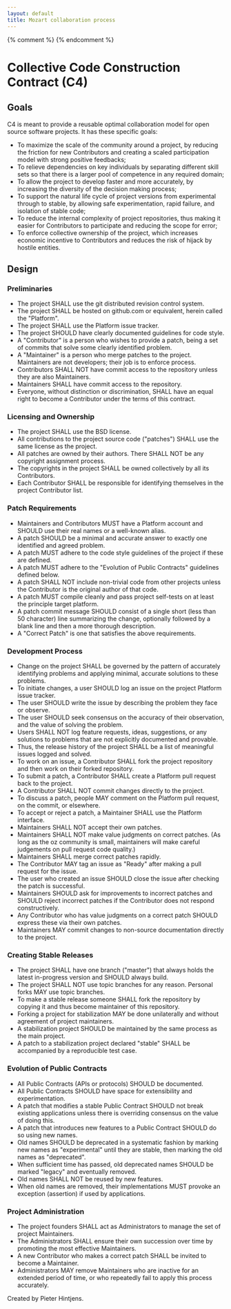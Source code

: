 ```yaml
---
layout: default
title: Mozart collaboration process
---
```


{% comment %} <!-- markdown formatted, see http://daringfireball.net/projects/markdown/basics --> {% endcomment %}

# Collective Code Construction Contract (C4)

## Goals

C4 is meant to provide a reusable optimal collaboration model for open source software projects. It has these specific goals:

* To maximize the scale of the community around a project, by reducing the friction for new Contributors and creating a scaled participation model with strong positive feedbacks;
* To relieve dependencies on key individuals by separating different skill sets so that there is a larger pool of competence in any required domain;
* To allow the project to develop faster and more accurately, by increasing the diversity of the decision making process;
* To support the natural life cycle of project versions from experimental through to stable, by allowing safe experimentation, rapid failure, and isolation of stable code;
* To reduce the internal complexity of project repositories, thus making it easier for Contributors to participate and reducing the scope for error;
* To enforce collective ownership of the project, which increases economic incentive to Contributors and reduces the risk of hijack by hostile entities.

## Design
### Preliminaries

* The project SHALL use the git distributed revision control system.
* The project SHALL be hosted on github.com or equivalent, herein called the "Platform".
* The project SHALL use the Platform issue tracker.
* The project SHOULD have clearly documented guidelines for code style.
* A "Contributor" is a person who wishes to provide a patch, being a set of commits that solve some clearly identified problem.
* A "Maintainer" is a person who merge patches to the project. Maintainers are not developers; their job is to enforce process.
* Contributors SHALL NOT have commit access to the repository unless they are also Maintainers.
* Maintainers SHALL have commit access to the repository.
* Everyone, without distinction or discrimination, SHALL have an equal right to become a Contributor under the terms of this contract.

### Licensing and Ownership

* The project SHALL use the BSD license.
* All contributions to the project source code ("patches") SHALL use the same license as the project.
* All patches are owned by their authors. There SHALL NOT be any copyright assignment process.
* The copyrights in the project SHALL be owned collectively by all its Contributors.
* Each Contributor SHALL be responsible for identifying themselves in the project Contributor list.

### Patch Requirements

* Maintainers and Contributors MUST have a Platform account and SHOULD use their real names or a well-known alias.
* A patch SHOULD be a minimal and accurate answer to exactly one identified and agreed problem.
* A patch MUST adhere to the code style guidelines of the project if these are defined.
* A patch MUST adhere to the "Evolution of Public Contracts" guidelines defined below.
* A patch SHALL NOT include non-trivial code from other projects unless the Contributor is the original author of that code.
* A patch MUST compile cleanly and pass project self-tests on at least the principle target platform.
* A patch commit message SHOULD consist of a single short (less than 50 character) line summarizing the change, optionally followed by a blank line and then a more thorough description.
* A "Correct Patch" is one that satisfies the above requirements.

### Development Process

* Change on the project SHALL be governed by the pattern of accurately identifying problems and applying minimal, accurate solutions to these problems.
* To initiate changes, a user SHOULD log an issue on the project Platform issue tracker.
* The user SHOULD write the issue by describing the problem they face or observe.
* The user SHOULD seek consensus on the accuracy of their observation, and the value of solving the problem.
* Users SHALL NOT log feature requests, ideas, suggestions, or any solutions to problems that are not explicitly documented and provable.
* Thus, the release history of the project SHALL be a list of meaningful issues logged and solved.
* To work on an issue, a Contributor SHALL fork the project repository and then work on their forked repository.
* To submit a patch, a Contributor SHALL create a Platform pull request back to the project.
* A Contributor SHALL NOT commit changes directly to the project.
* To discuss a patch, people MAY comment on the Platform pull request, on the commit, or elsewhere.
* To accept or reject a patch, a Maintainer SHALL use the Platform interface.
* Maintainers SHALL NOT accept their own patches.
* Maintainers SHALL NOT make value judgments on correct patches. (As long as the oz community is small, maintainers will make careful judgements on pull request code quality.)
* Maintainers SHALL merge correct patches rapidly.
* The Contributor MAY tag an issue as "Ready" after making a pull request for the issue.
* The user who created an issue SHOULD close the issue after checking the patch is successful.
* Maintainers SHOULD ask for improvements to incorrect patches and SHOULD reject incorrect patches if the Contributor does not respond constructively.
* Any Contributor who has value judgments on a correct patch SHOULD express these via their own patches.
* Maintainers MAY commit changes to non-source documentation directly to the project.

### Creating Stable Releases

* The project SHALL have one branch ("master") that always holds the latest in-progress version and SHOULD always build.
* The project SHALL NOT use topic branches for any reason. Personal forks MAY use topic branches.
* To make a stable release someone SHALL fork the repository by copying it and thus become maintainer of this repository.
* Forking a project for stabilization MAY be done unilaterally and without agreement of project maintainers.
* A stabilization project SHOULD be maintained by the same process as the main project.
* A patch to a stabilization project declared "stable" SHALL be accompanied by a reproducible test case.

### Evolution of Public Contracts

* All Public Contracts (APIs or protocols) SHOULD be documented.
* All Public Contracts SHOULD have space for extensibility and experimentation.
* A patch that modifies a stable Public Contract SHOULD not break existing applications unless there is overriding consensus on the value of doing this.
* A patch that introduces new features to a Public Contract SHOULD do so using new names.
* Old names SHOULD be deprecated in a systematic fashion by marking new names as "experimental" until they are stable, then marking the old names as "deprecated".
* When sufficient time has passed, old deprecated names SHOULD be marked "legacy" and eventually removed.
* Old names SHALL NOT be reused by new features.
* When old names are removed, their implementations MUST provoke an exception (assertion) if used by applications.

### Project Administration

* The project founders SHALL act as Administrators to manage the set of project Maintainers.
* The Administrators SHALL ensure their own succession over time by promoting the most effective Maintainers.
* A new Contributor who makes a correct patch SHALL be invited to become a Maintainer.
* Administrators MAY remove Maintainers who are inactive for an extended period of time, or who repeatedly fail to apply this process accurately.

Created by Pieter Hintjens.

